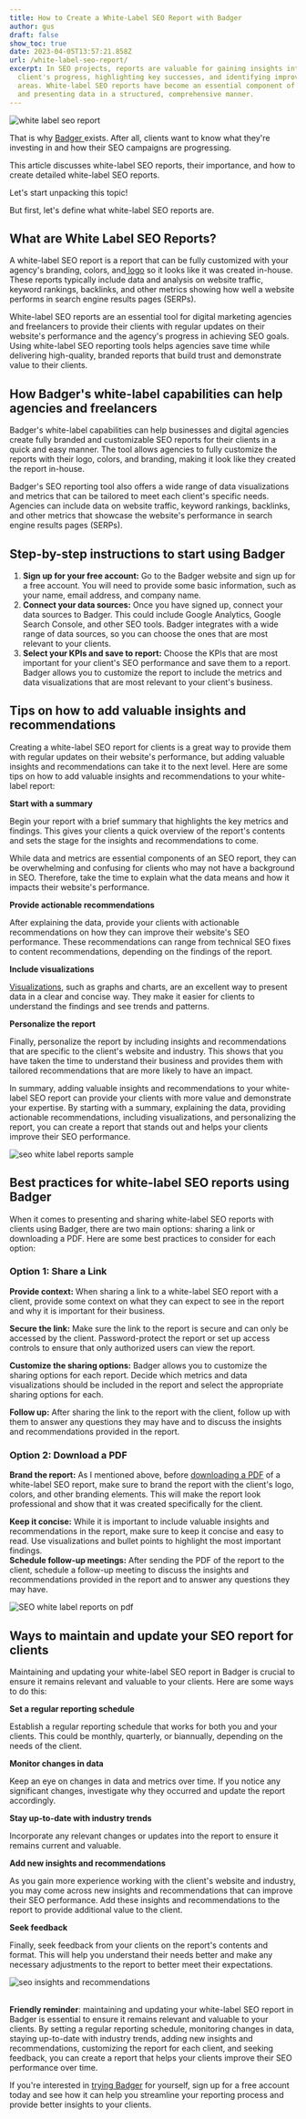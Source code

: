 ```yaml
---
title: How to Create a White-Label SEO Report with Badger
author: gus
draft: false
show_toc: true
date: 2023-04-05T13:57:21.858Z
url: /white-label-seo-report/
excerpt: In SEO projects, reports are valuable for gaining insights into a
  client's progress, highlighting key successes, and identifying improvement
  areas. White-label SEO reports have become an essential component of tracking
  and presenting data in a structured, comprehensive manner.
---
```

![white label seo report ](/img/blog/badger-ultim.png)

That is why [Badger ](https://app.getbadger.io/)exists. After all, clients want to know what they're investing in and how their SEO campaigns are progressing.

This article discusses white-label SEO reports, their importance, and how to create detailed white-label SEO reports.

Let's start unpacking this topic!

But first, let's define what white-label SEO reports are.

## What are White Label SEO Reports?

A white-label SEO report is a report that can be fully customized with your agency's branding, colors, and[ logo](https://getbadger.io/updates/badger-new-features-add-custom-logo-reorder-blocks-in-the-reports/) so it looks like it was created in-house. These reports typically include data and analysis on website traffic, keyword rankings, backlinks, and other metrics showing how well a website performs in search engine results pages (SERPs).

White-label SEO reports are an essential tool for digital marketing agencies and freelancers to provide their clients with regular updates on their website's performance and the agency's progress in achieving SEO goals. Using white-label SEO reporting tools helps agencies save time while delivering high-quality, branded reports that build trust and demonstrate value to their clients.

## How Badger's white-label capabilities can help agencies and freelancers

Badger's white-label capabilities can help businesses and digital agencies create fully branded and customizable SEO reports for their clients in a quick and easy manner. The tool allows agencies to fully customize the reports with their logo, colors, and branding, making it look like they created the report in-house.

Badger's SEO reporting tool also offers a wide range of data visualizations and metrics that can be tailored to meet each client's specific needs. Agencies can include data on website traffic, keyword rankings, backlinks, and other metrics that showcase the website's performance in search engine results pages (SERPs).

## Step-by-step instructions to start using Badger

1. **Sign up for your free account:** Go to the Badger website and sign up for a free account. You will need to provide some basic information, such as your name, email address, and company name.
2. **Connect your data sources:** Once you have signed up, connect your data sources to Badger. This could include Google Analytics, Google Search Console, and other SEO tools. Badger integrates with a wide range of data sources, so you can choose the ones that are most relevant to your clients.
3. **Select your KPIs and save to report:** Choose the KPIs that are most important for your client's SEO performance and save them to a report. Badger allows you to customize the report to include the metrics and data visualizations that are most relevant to your client's business.

## Tips on how to add valuable insights and recommendations

Creating a white-label SEO report for clients is a great way to provide them with regular updates on their website's performance, but adding valuable insights and recommendations can take it to the next level. Here are some tips on how to add valuable insights and recommendations to your white-label report:

**Start with a summary**

Begin your report with a brief summary that highlights the key metrics and findings. This gives your clients a quick overview of the report's contents and sets the stage for the insights and recommendations to come.

While data and metrics are essential components of an SEO report, they can be overwhelming and confusing for clients who may not have a background in SEO. Therefore, take the time to explain what the data means and how it impacts their website's performance.

**Provide actionable recommendations** 

After explaining the data, provide your clients with actionable recommendations on how they can improve their website's SEO performance. These recommendations can range from technical SEO fixes to content recommendations, depending on the findings of the report.

**Include visualizations** 

[Visualizations](https://getbadger.io/data-visualization-seo-seporting-guide/), such as graphs and charts, are an excellent way to present data in a clear and concise way. They make it easier for clients to understand the findings and see trends and patterns.

**Personalize the report**

Finally, personalize the report by including insights and recommendations that are specific to the client's website and industry. This shows that you have taken the time to understand their business and provides them with tailored recommendations that are more likely to have an impact.

In summary, adding valuable insights and recommendations to your white-label SEO report can provide your clients with more value and demonstrate your expertise. By starting with a summary, explaining the data, providing actionable recommendations, including visualizations, and personalizing the report, you can create a report that stands out and helps your clients improve their SEO performance.

![seo white label reports sample](/img/blog/sample-report-beyondeducation.es-badger-badger.gif)

## Best practices for white-label SEO reports using Badger

When it comes to presenting and sharing white-label SEO reports with clients using Badger, there are two main options: sharing a link or downloading a PDF. Here are some best practices to consider for each option:

### **Option 1: Share a Link**

**Provide context:** When sharing a link to a white-label SEO report with a client, provide some context on what they can expect to see in the report and why it is important for their business.

**Secure the link:** Make sure the link to the report is secure and can only be accessed by the client. Password-protect the report or set up access controls to ensure that only authorized users can view the report.

**Customize the sharing options:** Badger allows you to customize the sharing options for each report. Decide which metrics and data visualizations should be included in the report and select the appropriate sharing options for each.

**Follow up:** After sharing the link to the report with the client, follow up with them to answer any questions they may have and to discuss the insights and recommendations provided in the report.

### **Option 2: Download a PDF**

**Brand the report:** As I mentioned above, before [downloading a PDF](https://getbadger.io/updates/feature-announcement-pdf-report-download/) of a white-label SEO report, make sure to brand the report with the client's logo, colors, and other branding elements. This will make the report look professional and show that it was created specifically for the client.

**Keep it concise:** While it is important to include valuable insights and recommendations in the report, make sure to keep it concise and easy to read. Use visualizations and bullet points to highlight the most important findings.**\
Schedule follow-up meetings:** After sending the PDF of the report to the client, schedule a follow-up meeting to discuss the insights and recommendations provided in the report and to answer any questions they may have.

![SEO white label reports on pdf](/img/blog/31febd44-fae3-464a-902a-81c984ceb33b.png)

## Ways to maintain and update your SEO report for clients 

Maintaining and updating your white-label SEO report in Badger is crucial to ensure it remains relevant and valuable to your clients. Here are some ways to do this:

**Set a regular reporting schedule** 

Establish a regular reporting schedule that works for both you and your clients. This could be monthly, quarterly, or biannually, depending on the needs of the client.

**Monitor changes in data**

Keep an eye on changes in data and metrics over time. If you notice any significant changes, investigate why they occurred and update the report accordingly.

**Stay up-to-date with industry trends**

Incorporate any relevant changes or updates into the report to ensure it remains current and valuable.

**Add new insights and recommendations** 

As you gain more experience working with the client's website and industry, you may come across new insights and recommendations that can improve their SEO performance. Add these insights and recommendations to the report to provide additional value to the client.

**Seek feedback**

Finally, seek feedback from your clients on the report's contents and format. This will help you understand their needs better and make any necessary adjustments to the report to better meet their expectations.

![seo insights and recommendations](/img/blog/badger-.png)

**\
Friendly reminder**: maintaining and updating your white-label SEO report in Badger is essential to ensure it remains relevant and valuable to your clients. By setting a regular reporting schedule, monitoring changes in data, staying up-to-date with industry trends, adding new insights and recommendations, customizing the report for each client, and seeking feedback, you can create a report that helps your clients improve their SEO performance over time.

If you're interested in [trying Badger](https://app.getbadger.io/) for yourself, sign up for a free account today and see how it can help you streamline your reporting process and provide better insights to your clients.